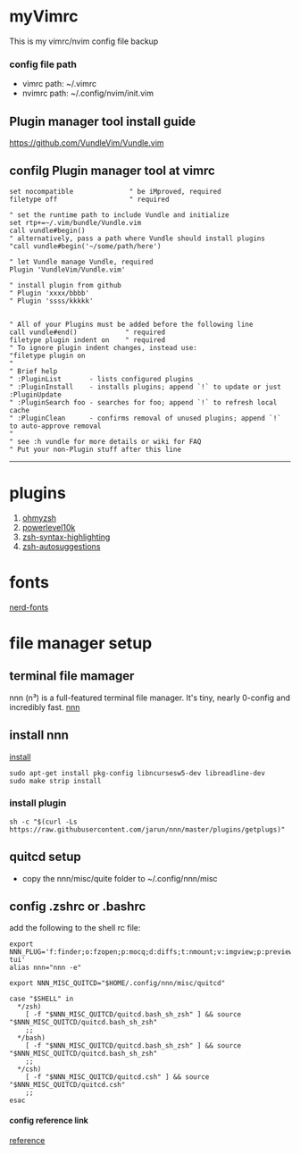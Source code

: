 # myVimrc
This is my vimrc/nvim config file backup

### config file path
- vimrc path: ~/.vimrc
- nvimrc path: ~/.config/nvim/init.vim


## Plugin manager tool install guide
https://github.com/VundleVim/Vundle.vim


## confilg Plugin manager tool at vimrc
```shell
set nocompatible              " be iMproved, required
filetype off                  " required

" set the runtime path to include Vundle and initialize
set rtp+=~/.vim/bundle/Vundle.vim
call vundle#begin()
" alternatively, pass a path where Vundle should install plugins
"call vundle#begin('~/some/path/here')

" let Vundle manage Vundle, required
Plugin 'VundleVim/Vundle.vim'

" install plugin from github
" Plugin 'xxxx/bbbb'
" Plugin 'ssss/kkkkk'


" All of your Plugins must be added before the following line
call vundle#end()            " required
filetype plugin indent on    " required
" To ignore plugin indent changes, instead use:
"filetype plugin on
"
" Brief help
" :PluginList       - lists configured plugins
" :PluginInstall    - installs plugins; append `!` to update or just :PluginUpdate
" :PluginSearch foo - searches for foo; append `!` to refresh local cache
" :PluginClean      - confirms removal of unused plugins; append `!` to auto-approve removal
"
" see :h vundle for more details or wiki for FAQ
" Put your non-Plugin stuff after this line
```

***

# plugins
1. [ohmyzsh](https://github.com/ohmyzsh/ohmyzsh)
2. [powerlevel10k](https://github.com/romkatv/powerlevel10k)
3. [zsh-syntax-highlighting](https://github.com/zsh-users/zsh-syntax-highlighting)
4. [zsh-autosuggestions](https://github.com/zsh-users/zsh-autosuggestions/tree/master)

# fonts
[nerd-fonts](https://github.com/ryanoasis/nerd-fonts/tree/master)


# file manager setup

## terminal file mamager
nnn (n³) is a full-featured terminal file manager. It's tiny, nearly 0-config and incredibly fast.
[nnn](https://github.com/jarun/nnn)


## install nnn

[install](https://github.com/jarun/nnn/wiki/Usage#installation)

```shell
sudo apt-get install pkg-config libncursesw5-dev libreadline-dev
sudo make strip install
```

### install plugin

```shell
sh -c "$(curl -Ls https://raw.githubusercontent.com/jarun/nnn/master/plugins/getplugs)"
```


## quitcd setup
- copy the nnn/misc/quite folder to ~/.config/nnn/misc

## config .zshrc or .bashrc
add the following to the shell rc file:

```shell
export NNN_PLUG='f:finder;o:fzopen;p:mocq;d:diffs;t:nmount;v:imgview;p:preview-tui'
alias nnn="nnn -e"

export NNN_MISC_QUITCD="$HOME/.config/nnn/misc/quitcd"

case "$SHELL" in
  */zsh)
    [ -f "$NNN_MISC_QUITCD/quitcd.bash_sh_zsh" ] && source "$NNN_MISC_QUITCD/quitcd.bash_sh_zsh" 
    ;;
  */bash)
    [ -f "$NNN_MISC_QUITCD/quitcd.bash_sh_zsh" ] && source "$NNN_MISC_QUITCD/quitcd.bash_sh_zsh"
    ;;
  */csh)
    [ -f "$NNN_MISC_QUITCD/quitcd.csh" ] && source "$NNN_MISC_QUITCD/quitcd.csh"
    ;;
esac
```



#### config reference link
[reference](https://github.com/jarun/nnn/wiki/Usage#configuration)
